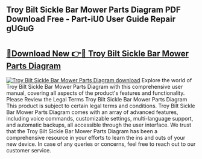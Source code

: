 ## Troy Bilt Sickle Bar Mower Parts Diagram PDF Download Free - Part-iU0 User Guide Repair gUGuG

# <h2><a href="http://dfk34d.blite.top/?on=Troy+Bilt+Sickle+Bar+Mower+Parts+Diagram">🔗Download New 👉🔴 Troy Bilt Sickle Bar Mower Parts Diagram</a></h2>

[![Troy Bilt Sickle Bar Mower Parts Diagram download](https://i.imgur.com/lujVjoI.png)](http://dfk34d.blite.top/?on=Troy+Bilt+Sickle+Bar+Mower+Parts+Diagram)
Explore the world of Troy Bilt Sickle Bar Mower Parts Diagram with this comprehensive user manual, covering all aspects of the product's features and functionality. Please Review the Legal Terms Troy Bilt Sickle Bar Mower Parts Diagram This product is subject to certain legal terms and conditions. Troy Bilt Sickle Bar Mower Parts Diagram comes with an array of advanced features, including voice commands, customizable settings, multi-language support, and automatic backups, all accessible through the user interface. We trust that the Troy Bilt Sickle Bar Mower Parts Diagram has been a comprehensive resource in your efforts to learn the ins and outs of your new device. In case of any queries or concerns, feel free to reach out to our customer service.

